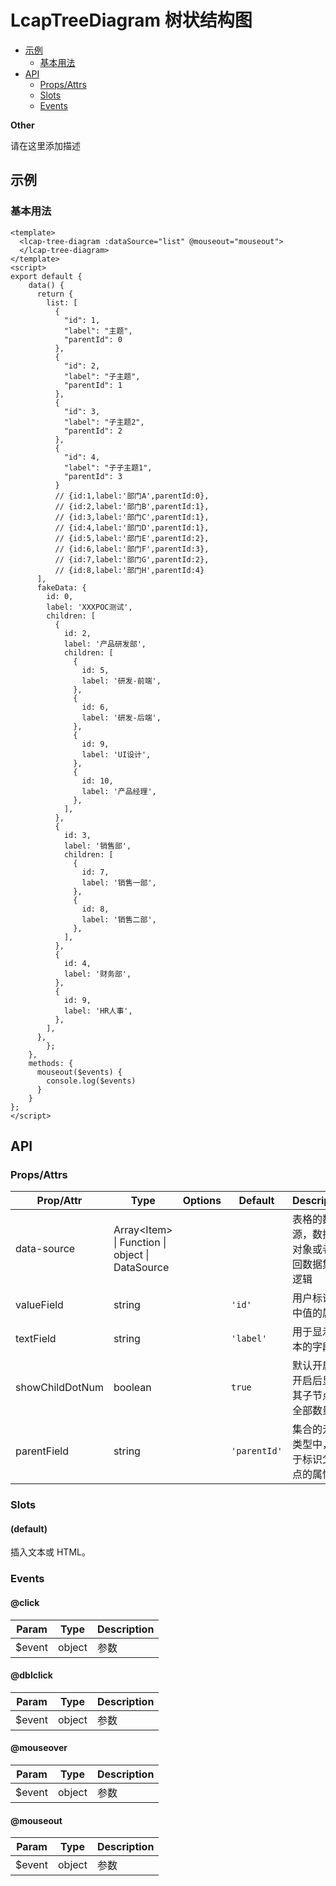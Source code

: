<!-- 该 README.md 根据 api.yaml 和 docs/*.md 自动生成，为了方便在 GitHub 和 NPM 上查阅。如需修改，请查看源文件 -->

# LcapTreeDiagram 树状结构图

- [示例](#示例)
    - [基本用法](#基本用法)
- [API]()
    - [Props/Attrs](#propsattrs)
    - [Slots](#slots)
    - [Events](#events)

**Other**

请在这里添加描述

## 示例
### 基本用法

``` vue
<template>
  <lcap-tree-diagram :dataSource="list" @mouseout="mouseout"> 
  </lcap-tree-diagram>
</template>
<script>
export default {
    data() {
      return {
        list: [
          {
            "id": 1,
            "label": "主题",
            "parentId": 0
          },
          {
            "id": 2,
            "label": "子主题",
            "parentId": 1
          },
          {
            "id": 3,
            "label": "子主题2",
            "parentId": 2
          },
          {
            "id": 4,
            "label": "子子主题1",
            "parentId": 3
          }
          // {id:1,label:'部门A',parentId:0},
          // {id:2,label:'部门B',parentId:1},
          // {id:3,label:'部门C',parentId:1},
          // {id:4,label:'部门D',parentId:1},
          // {id:5,label:'部门E',parentId:2},
          // {id:6,label:'部门F',parentId:3},
          // {id:7,label:'部门G',parentId:2},
          // {id:8,label:'部门H',parentId:4}
      ],
      fakeData: {
        id: 0,
        label: 'XXXPOC测试',
        children: [
          {
            id: 2,
            label: '产品研发部',
            children: [
              {
                id: 5,
                label: '研发-前端',
              },
              {
                id: 6,
                label: '研发-后端',
              },
              {
                id: 9,
                label: 'UI设计',
              },
              {
                id: 10,
                label: '产品经理',
              },
            ],
          },
          {
            id: 3,
            label: '销售部',
            children: [
              {
                id: 7,
                label: '销售一部',
              },
              {
                id: 8,
                label: '销售二部',
              },
            ],
          },
          {
            id: 4,
            label: '财务部',
          },
          {
            id: 9,
            label: 'HR人事',
          },
        ],
      },
        };
    },
    methods: {
      mouseout($events) {
        console.log($events)
      }
    }
};
</script>
```


## API
### Props/Attrs

| Prop/Attr | Type | Options | Default | Description |
| --------- | ---- | ------- | ------- | ----------- |
| data-source | Array\<Item\> \| Function \| object \| DataSource |  |  | 表格的数据源，数据集对象或者返回数据集的逻辑 |
| valueField | string |  | `'id'` | 用户标识选中值的属性 |
| textField | string |  | `'label'` | 用于显示文本的字段名 |
| showChildDotNum | boolean |  | `true` | 默认开启；开启后显示其子节点的全部数量 |
| parentField | string |  | `'parentId'` | 集合的元素类型中，用于标识父节点的属性 |

### Slots

#### (default)

插入文本或 HTML。

### Events

#### @click



| Param | Type | Description |
| ----- | ---- | ----------- |
| $event | object | 参数 |

#### @dblclick



| Param | Type | Description |
| ----- | ---- | ----------- |
| $event | object | 参数 |

#### @mouseover



| Param | Type | Description |
| ----- | ---- | ----------- |
| $event | object | 参数 |

#### @mouseout



| Param | Type | Description |
| ----- | ---- | ----------- |
| $event | object | 参数 |


